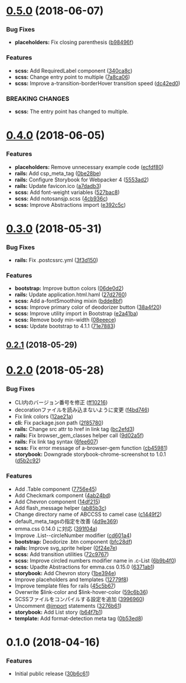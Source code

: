 <a name="0.5.0"></a>
# [0.5.0](https://github.com/ruedap/abccss/compare/v0.4.0...v0.5.0) (2018-06-07)


### Bug Fixes

* **placeholders:** Fix closing parenthesis ([b98496f](https://github.com/ruedap/abccss/commit/b98496f))


### Features

* **scss:** Add RequiredLabel component ([340ca8c](https://github.com/ruedap/abccss/commit/340ca8c))
* **scss:** Change entry point to multiple ([7a8ca06](https://github.com/ruedap/abccss/commit/7a8ca06))
* **scss:** Improve a-transition-borderHover transition speed ([dc42ed0](https://github.com/ruedap/abccss/commit/dc42ed0))


### BREAKING CHANGES

* **scss:** The entry point has changed to multiple.



<a name="0.4.0"></a>
# [0.4.0](https://github.com/ruedap/abccss/compare/v0.3.0...v0.4.0) (2018-06-05)


### Features

* **placeholders:** Remove unnecessary example code ([ecfdf80](https://github.com/ruedap/abccss/commit/ecfdf80))
* **rails:** Add csp_meta_tag ([0be28be](https://github.com/ruedap/abccss/commit/0be28be))
* **rails:** Configure Storybook for Webpacker 4 ([5553ad2](https://github.com/ruedap/abccss/commit/5553ad2))
* **rails:** Update favicon.ico ([a7dadb3](https://github.com/ruedap/abccss/commit/a7dadb3))
* **scss:** Add font-weight variables ([527bac8](https://github.com/ruedap/abccss/commit/527bac8))
* **scss:** Add notosansjp.scss ([4cb936c](https://github.com/ruedap/abccss/commit/4cb936c))
* **scss:** Improve Abstractions import ([e392c5c](https://github.com/ruedap/abccss/commit/e392c5c))



<a name="0.3.0"></a>
# [0.3.0](https://github.com/ruedap/abccss/compare/v0.2.1...v0.3.0) (2018-05-31)


### Bug Fixes

* **rails:** Fix .postcssrc.yml ([3f3d150](https://github.com/ruedap/abccss/commit/3f3d150))


### Features

* **bootstrap:** Improve button colors ([06de0d2](https://github.com/ruedap/abccss/commit/06de0d2))
* **rails:** Update application.html.haml ([27d2760](https://github.com/ruedap/abccss/commit/27d2760))
* **scss:** Add a-fontSmoothing mixin ([bdde8bf](https://github.com/ruedap/abccss/commit/bdde8bf))
* **scss:** Improve primary color of deodorizer button ([38a4f20](https://github.com/ruedap/abccss/commit/38a4f20))
* **scss:** Improve utility import in Bootstrap ([e2a41ba](https://github.com/ruedap/abccss/commit/e2a41ba))
* **scss:** Remove body min-width ([08eeece](https://github.com/ruedap/abccss/commit/08eeece))
* **scss:** Update bootstrap to 4.1.1 ([71e7883](https://github.com/ruedap/abccss/commit/71e7883))



<a name="0.2.1"></a>
## [0.2.1](https://github.com/ruedap/abccss/compare/v0.2.0...v0.2.1) (2018-05-29)



<a name="0.2.0"></a>
# [0.2.0](https://github.com/ruedap/abccss/compare/v0.1.0...v0.2.0) (2018-05-28)


### Bug Fixes

* CLI内のバージョン番号を修正 ([ff10216](https://github.com/ruedap/abccss/commit/ff10216))
* decorationファイルを読み込まないように変更 ([f4bd746](https://github.com/ruedap/abccss/commit/f4bd746))
* Fix link colors ([12ae21a](https://github.com/ruedap/abccss/commit/12ae21a))
* **cli:** Fix package.json path ([2f85780](https://github.com/ruedap/abccss/commit/2f85780))
* **rails:** Change src attr to href in link tag ([bc2efd3](https://github.com/ruedap/abccss/commit/bc2efd3))
* **rails:** Fix browser_gem_classes helper call ([9d02a5f](https://github.com/ruedap/abccss/commit/9d02a5f))
* **rails:** Fix link tag syntax ([6fee607](https://github.com/ruedap/abccss/commit/6fee607))
* **scss:** Fix error message of a-browser-gem function ([cb45981](https://github.com/ruedap/abccss/commit/cb45981))
* **storybook:** Downgrade storybook-chrome-screenshot to 1.0.1 ([d5b2c92](https://github.com/ruedap/abccss/commit/d5b2c92))


### Features

* Add .Table component ([7756e45](https://github.com/ruedap/abccss/commit/7756e45))
* Add Checkmark component ([4ab24bd](https://github.com/ruedap/abccss/commit/4ab24bd))
* Add Chevron component ([14df215](https://github.com/ruedap/abccss/commit/14df215))
* Add flash_message helper ([ab85b3c](https://github.com/ruedap/abccss/commit/ab85b3c))
* Change directory name of ABCCSS to camel case ([c1449f2](https://github.com/ruedap/abccss/commit/c1449f2))
* default_meta_tagsの指定を改善 ([4d9e369](https://github.com/ruedap/abccss/commit/4d9e369))
* emma.css 0.14.0 に対応 ([391f04a](https://github.com/ruedap/abccss/commit/391f04a))
* Improve .List--circleNumber modifier ([cd601a4](https://github.com/ruedap/abccss/commit/cd601a4))
* **bootstrap:** Deodorize .btn component ([bfc28df](https://github.com/ruedap/abccss/commit/bfc28df))
* **rails:** Improve svg_sprite helper ([0f24e7e](https://github.com/ruedap/abccss/commit/0f24e7e))
* **scss:** Add transition utilities ([72c9767](https://github.com/ruedap/abccss/commit/72c9767))
* **scss:** Improve circled numbers modifier name in .c-List ([6b9b4f0](https://github.com/ruedap/abccss/commit/6b9b4f0))
* **scss:** Upadte Abstractions for emma.css 0.15.0 ([6371ab1](https://github.com/ruedap/abccss/commit/6371ab1))
* **storybook:** Add Chevron story ([1be394e](https://github.com/ruedap/abccss/commit/1be394e))
* Improve placeholders and templates ([12779f8](https://github.com/ruedap/abccss/commit/12779f8))
* Improve template files for rails ([45c5b67](https://github.com/ruedap/abccss/commit/45c5b67))
* Overwrite $link-color and $link-hover-color ([59c6b36](https://github.com/ruedap/abccss/commit/59c6b36))
* SCSSファイルをコンパイルする設定を追加 ([3996960](https://github.com/ruedap/abccss/commit/3996960))
* Uncomment [@import](https://github.com/import) statements ([3276b61](https://github.com/ruedap/abccss/commit/3276b61))
* **storybook:** Add List story ([b64f7b1](https://github.com/ruedap/abccss/commit/b64f7b1))
* **template:** Add format-detection meta tag ([0b53ed8](https://github.com/ruedap/abccss/commit/0b53ed8))



<a name="0.1.0"></a>
# 0.1.0 (2018-04-16)


### Features

* Initial public release ([30b6c61](https://github.com/ruedap/abccss/commit/30b6c61))



